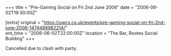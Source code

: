 +++
title = "Pre-Gaming Social on Fri 2nd June 2006"
date = "2006-06-02T19:30:00Z"

[extra]
original = "https://uwcs.co.uk/events/pre-gaming-social-on-fri-2nd-june-2006-1474488982214/"    
ent_time = "2006-06-02T22:00:00Z"
location = "The Bar, Rootes Social Building"
+++

Cancelled due to clash with party.

